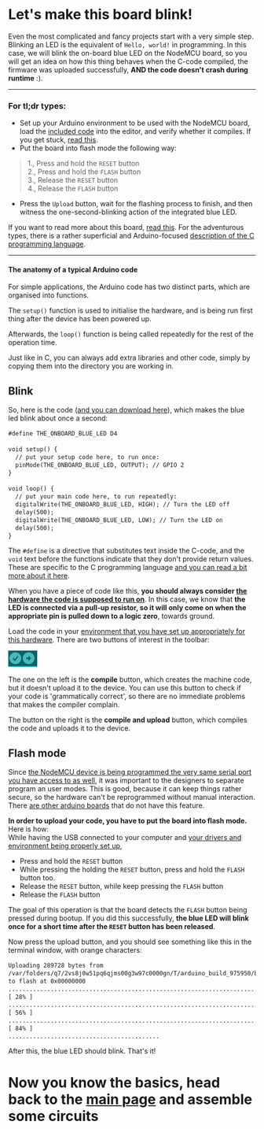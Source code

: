 # Let's make this board blink!

Even the most complicated and fancy projects start with a very simple step. Blinking an LED is the equivalent of `Hello, world!` in programming. In this case, we will blink the on-board blue LED on the NodeMCU board, so you will get an idea on how this thing behaves when the C-code compiled, the firmware was uploaded successfully, **AND the code doesn't crash during runtime** :).

---
### For tl;dr types:
- Set up your Arduino environment to be used with the NodeMCU board, load the [included code](arduino_code_files/blink_test/blink_test.ino) into the editor, and verify whether it compiles. If you get stuck, [read this](arduino.md).  
- Put the board into flash mode the following way:
> 1., Press and hold the `RESET` button  
> 2., Press and hold the `FLASH` button  
> 3., Release the `RESET` button  
> 4., Release the `FLASH` button  
- Press the `Upload` button, wait for the flashing process to finish, and then witness the one-second-blinking action of the integrated blue LED.  

If you want to read more about this board, [read this](nodemcu_intro.md). For the adventurous types, there is a rather superficial and Arduino-focused [description of the C programming language](programming_in_c.md).

---

#### The anatomy of a typical Arduino code

For simple applications, the Arduino code has two distinct parts, which are organised into functions.  

The `setup()` function is used to initialise the hardware, and is being run first thing after the device has been powered up.  

Afterwards, the `loop()` function is being called repeatedly for the rest of the operation time.  

Just like in C, you can always add extra libraries and other code, simply by copying them into the directory you are working in.

## Blink

So, here is the code ([and you can download here](arduino_code_files/blink_test/blink_test.ino)), which makes the blue led blink about once a second:
```
#define THE_ONBOARD_BLUE_LED D4

void setup() {
  // put your setup code here, to run once:
  pinMode(THE_ONBOARD_BLUE_LED, OUTPUT); // GPIO 2
}

void loop() {
  // put your main code here, to run repeatedly:
  digitalWrite(THE_ONBOARD_BLUE_LED, HIGH); // Turn the LED off
  delay(500);
  digitalWrite(THE_ONBOARD_BLUE_LED, LOW); // Turn the LED on
  delay(500);
}
```
The `#define` is a directive that substitutes text inside the C-code, and the `void` text before the functions indicate that they don't provide return values. These are specific to the C programming language [and you can read a bit more about it here](programming_in_c.md).  

When you have a piece of code like this, **you should always consider [the hardware the code is supposed to run on](nodemcu_intro.md)**. In this case, we know that **the LED is connected via a pull-up resistor, so it will only come on when the appropriate pin is pulled down to a logic zero**, towards ground.  

Load the code in your [environment that you have set up appropriately for this hardware](arduino.md). There are two buttons of interest in the toolbar:

![arduino buttons](images/arduino_buttons.png)  

The one on the left is the **compile** button, which creates the machine code, but it doesn't upload it to the device. You can use this button to check if your code is 'grammatically correct', so there are no immediate problems that makes the compiler complain.  

The button on the right is the **compile and upload** button, which compiles the code and uploads it to the device.

## Flash mode

Since [the NodeMCU device is being programmed the very same serial port you have access to as well](nodemcu.md), it was important to the designers to separate program an user modes. This is good, because it can keep things rather secure, so the hardware can't be reprogrammed without manual interaction. There [are other arduino boards](https://www.arduino.cc/en/main/boards) that do not have this feature.  

**In order to upload your code, you have to put the board into flash mode.** Here is how:  
While having the USB connected to your computer and [your drivers and environment being properly set up](arduino.md),  
- Press and hold the `RESET` button
- While pressing the holding the `RESET` button, press and hold the `FLASH` button too.
- Release the `RESET` button, while keep pressing the `FLASH` button
- Release the `FLASH` button

The goal of this operation is that the board detects the `FLASH` button being pressed during bootup. If you did this successfully, **the blue LED will blink once for a short time after the `RESET` button has been released**.  

Now press the upload button, and you should see something like this in the terminal window, with orange characters:
```
Uploading 289728 bytes from /var/folders/q7/2vs8j0w51pq6qjms00g3w97c0000gn/T/arduino_build_975950/blink_test.ino.bin to flash at 0x00000000
................................................................................ [ 28% ]
................................................................................ [ 56% ]
................................................................................ [ 84% ]
...........................................     
```

After this, the blue LED should blink. That's it!

# Now you know the basics, head back to the [main page](README.md) and assemble some circuits